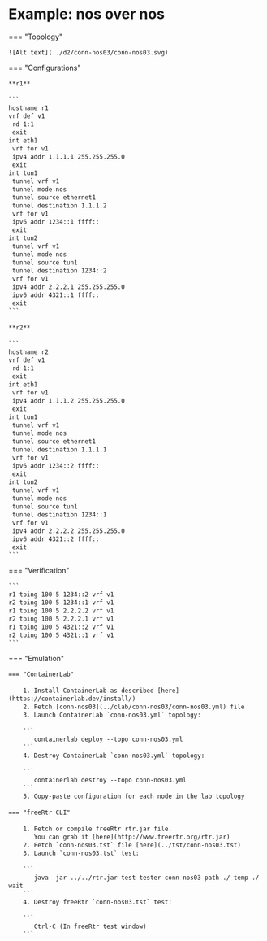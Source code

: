 # Example: nos over nos

=== "Topology"

    ![Alt text](../d2/conn-nos03/conn-nos03.svg)

=== "Configurations"

    **r1**

    ```
    hostname r1
    vrf def v1
     rd 1:1
     exit
    int eth1
     vrf for v1
     ipv4 addr 1.1.1.1 255.255.255.0
     exit
    int tun1
     tunnel vrf v1
     tunnel mode nos
     tunnel source ethernet1
     tunnel destination 1.1.1.2
     vrf for v1
     ipv6 addr 1234::1 ffff::
     exit
    int tun2
     tunnel vrf v1
     tunnel mode nos
     tunnel source tun1
     tunnel destination 1234::2
     vrf for v1
     ipv4 addr 2.2.2.1 255.255.255.0
     ipv6 addr 4321::1 ffff::
     exit
    ```

    **r2**

    ```
    hostname r2
    vrf def v1
     rd 1:1
     exit
    int eth1
     vrf for v1
     ipv4 addr 1.1.1.2 255.255.255.0
     exit
    int tun1
     tunnel vrf v1
     tunnel mode nos
     tunnel source ethernet1
     tunnel destination 1.1.1.1
     vrf for v1
     ipv6 addr 1234::2 ffff::
     exit
    int tun2
     tunnel vrf v1
     tunnel mode nos
     tunnel source tun1
     tunnel destination 1234::1
     vrf for v1
     ipv4 addr 2.2.2.2 255.255.255.0
     ipv6 addr 4321::2 ffff::
     exit
    ```

=== "Verification"

    ```
    r1 tping 100 5 1234::2 vrf v1
    r2 tping 100 5 1234::1 vrf v1
    r1 tping 100 5 2.2.2.2 vrf v1
    r2 tping 100 5 2.2.2.1 vrf v1
    r1 tping 100 5 4321::2 vrf v1
    r2 tping 100 5 4321::1 vrf v1
    ```

=== "Emulation"

    === "ContainerLab"

        1. Install ContainerLab as described [here](https://containerlab.dev/install/)  
        2. Fetch [conn-nos03](../clab/conn-nos03/conn-nos03.yml) file  
        3. Launch ContainerLab `conn-nos03.yml` topology:  

        ```
           containerlab deploy --topo conn-nos03.yml  
        ```
        4. Destroy ContainerLab `conn-nos03.yml` topology:  

        ```
           containerlab destroy --topo conn-nos03.yml  
        ```
        5. Copy-paste configuration for each node in the lab topology

    === "freeRtr CLI"

        1. Fetch or compile freeRtr rtr.jar file.  
           You can grab it [here](http://www.freertr.org/rtr.jar)  
        2. Fetch `conn-nos03.tst` file [here](../tst/conn-nos03.tst)  
        3. Launch `conn-nos03.tst` test:  

        ```
           java -jar ../../rtr.jar test tester conn-nos03 path ./ temp ./ wait
        ```
        4. Destroy freeRtr `conn-nos03.tst` test:  

        ```
           Ctrl-C (In freeRtr test window)
        ```

